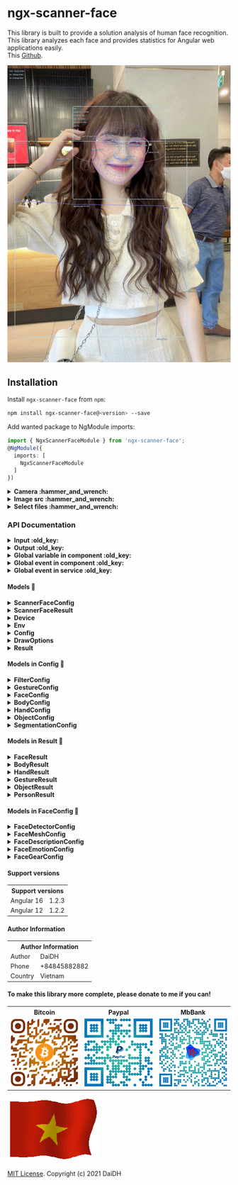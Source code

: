 # ngx-scanner-face

This library is built to provide a solution analysis of human face recognition.\
This library analyzes each face and provides statistics for Angular web applications easily.\
This [Github](https://id1945.github.io/ngx-scanner-face/).

![Logo](https://raw.githubusercontent.com/id1945/ngx-scanner-face/master/ngx-scanner-face.png)

## Installation
Install `ngx-scanner-face` from `npm`:
```bash
npm install ngx-scanner-face@<version> --save
```

Add wanted package to NgModule imports:
```typescript
import { NgxScannerFaceModule } from 'ngx-scanner-face';
@NgModule({
  imports: [
    NgxScannerFaceModule
  ]
})
```

<details><summary><b>Camera :hammer_and_wrench:</b></summary>

```html
<ngx-scanner-face #scanner="scanner" [isAuto]="true"></ngx-scanner-face>

<span>{{scanner.data.value | json}}</span><!-- value -->
<span>{{scanner.data | async | json}}</span><!-- async -->
```
</details>

<details><summary><b>Image src :hammer_and_wrench:</b></summary>

```html
<ngx-scanner-face #scanner="scanner" [src]="'http://domain.com/picture.png'"></ngx-scanner-face>

<span>{{scanner.data.value | json}}</span><!-- value -->
<span>{{scanner.data | async | json}}</span><!-- async -->
```
</details>

<details><summary><b>Select files :hammer_and_wrench:</b></summary>

```typescript
import { NgxScannerFaceService, ScannerFaceConfig, ScannerFaceResult } from 'ngx-scanner-face';

public scannerConfig: ScannerFaceConfig = {};

public scannerResult: ScannerFaceResult[] = [];

constructor(private face: NgxScannerFaceService) {}

public onSelects(files: any) {
  this.face.loadFiles(files, this.scannerConfig).subscribe((res: ScannerFaceResult[]) => {
    this.scannerResult = res;
  });
}
```

```html
<input #file type="file" (change)="onSelects(file.files)" [multiple]="'multiple'" [accept]="'.jpg, .png'"/>

<div *ngFor="let row of scannerResult">
  <img [src]="row.url" [alt]="row.name"><!-- Need bypassSecurityTrustUrl -->
</div>
```
</details>


### API Documentation

<details><summary><b>Input :old_key:</b></summary>

| Field         | Description                 | Type                                            | Default                                                                                                         |
| ---           | ---                         | ---                                             | ---                                                                                                             |
| [src]         | image url                   | string                                          | -                                                                                                               |
| [isAuto]      | auto camera                 | boolean                                         | false                                                                                                           |
| [fps]         | frames/ms                   | number                                          | 30                                                                                                              |
| [timeoutDetect]| detect faces/ms            | number                                          | 1000                                                                                                            |
| [style]       | style for canvas and video  | Object                                          | null                                                                                                            |
| [videoStyle]  | style for video             | Object                                          | null                                                                                                            |
| [canvasStyle] | style for canvas            | Object                                          | null                                                                                                            |
| [constraints] | setting video               | MediaStreamConstraints                          | ``` { audio: false, video: true }```                                                                            |
| [env]         | env config                  | <Env>                                           | ``` { perfadd: false } ```                                                                                      |
| [draw]        | draw config                 | <DrawOptions>                                   | ``` { font: 'monospace', lineHeight: 20 }```                                                                    |
| [human]       | user configuration for human, used to fine-tune behavior  | <Config>          | ``` {...} ```                                                                                                   |
| [config]      | Config all                  | BaseConfig                                      | ``` { src:..., isAuto:..., isLoading:..., fps:..., env:..., draw:..., human:..., style:..., constraints:... } ```    |

</details>

<details><summary><b>Output :old_key:</b></summary>

| Field     | Description     | Type        | Default     |
| ---       | ---             | ---         | ---         |
| (event)   | Data            | Result      | -           |

</details>

<details><summary><b>Global variable in component :old_key:</b></summary>

| Field             | Description               | Type                      | Default     |
| ---               | ---                       | ---                       | ---         |   
| isStart           | start status              | boolean                   | false       |
| isPause           | pause status              | boolean                   | false       |
| isLoading         | loading status            | boolean                   | false       |
| isTorch           | flashlight status         | boolean                   | false       |
| data              | data                      | BehaviorSubject<Result>   | {}          |
| devices           | devices                   | BehaviorSubject<Device[]> | []          |
| deviceIndexActive | device index              | number                    | 0           |

</details>

<details><summary><b>Global event in component :old_key:</b></summary>

| Field       | Description               | Type                      | Default     |
| ---         | ---                       | ---                       | ---         |   
| (start)     | start camera              | AsyncSubject              | -           |
| (stop)      | stop camera               | AsyncSubject              | -           |
| (play)      | play video                | AsyncSubject              | -           |
| (pause)     | pause video               | AsyncSubject              | -           |
| (torcher)   | toggle on/off flashlight  | AsyncSubject              | -           |
| (loadImage) | load image from src       | AsyncSubject              | -           |
| (download)  | download image form video | AsyncSubject              | -           |

</details>

<details><summary><b>Global event in service :old_key:</b></summary>

| Field             | Description                   | Type                            | Default     |
| ---               | ---                           | ---                             | ---         |   
| (toBase64)        | used for file selection       | AsyncSubject<ScannerFaceResult> | -           |
| (loadFiles)       | used for file selection       | AsyncSubject<ScannerFaceResult> | -           |
| (streamToBase64)  | used for with camera scanner  | AsyncSubject<Result>            | -           |
| (streamToBlobURL) | used for with camera scanner  | AsyncSubject<Result>            | -           |

</details>

#### Models :magnet:
  
<details><summary><b>ScannerFaceConfig</b></summary>

```typescript
interface ScannerFaceConfig {
  src?: string;
  isAuto?: boolean;
  isLoading?: boolean;
  fps?: number;
  timeoutDetect?: number;
  env?: Partial<Env>;
  draw?: Partial<DrawOptions>;
  human?: Partial<Config>;
  constraints?: MediaStreamConstraints;
}
```
</details>

<details><summary><b>ScannerFaceResult</b></summary>

```typescript
interface ScannerFaceResult {
  file?: File;
  name?: string;
  url?: string;
  blob?: any;
  base64?: string;
  result?: Result;
}
```
</details>

<details><summary><b>Device</b></summary>

```typescript
interface Device {
  deviceId: string;
  kind: string;
  label: string;
  groupId: string;
}
```
</details>

<details><summary><b>Env</b></summary>

```typescript
class Env {
  /** Running in Browser */
  browser: boolean;
  /** Running in NodeJS */
  node: boolean;
  /** Running in WebWorker thread */
  worker: boolean;
  /** Detected platform */
  platform: string;
  /** Detected agent */
  agent: string;
  /** List of supported backends */
  backends: string[];
  /** Has any work been performed so far */
  initial: boolean;
  /** Are image filters supported? */
  filter: boolean | undefined;
  /** TFJS instance details */
  tfjs: {
      version: undefined | string;
  };
  /** Is offscreenCanvas supported? */
  offscreen: undefined | boolean;
  /** Are performance counter instant values or additive */
  perfadd: boolean;
  /** If using tfjs-node get version of underlying tensorflow shared library and if gpu acceleration is enabled */
  tensorflow: {
      version: undefined | string;
      gpu: undefined | boolean;
  };
  /** WASM detected capabilities */
  wasm: {
      supported: undefined | boolean;
      backend: undefined | boolean;
      simd: undefined | boolean;
      multithread: undefined | boolean;
  };
  /** WebGL detected capabilities */
  webgl: {
      supported: undefined | boolean;
      backend: undefined | boolean;
      version: undefined | string;
      renderer: undefined | string;
  };
  /** WebGPU detected capabilities */
  webgpu: {
      supported: undefined | boolean;
      backend: undefined | boolean;
      adapter: undefined | string;
  };
  /** CPU info */
  cpu: {
      model: undefined | string;
      flags: string[];
  };
  /** List of supported kernels for current backend */
  kernels: string[];
  /** MonkeyPatch for Canvas */
  Canvas: undefined;
  /** MonkeyPatch for Image */
  Image: undefined;
  /** MonkeyPatch for ImageData */
  ImageData: undefined;
  constructor();
  /** update backend information */
  updateBackend(): Promise<void>;
  /** update cpu information */
  updateCPU(): void;
}
```
</details>

<details><summary><b>Config</b></summary>

```typescript
interface Config {
  /** Backend used for TFJS operations
   * valid build-in backends are:
   * - Browser: `cpu`, `wasm`, `webgl`, `humangl`, `webgpu`
   * - NodeJS: `cpu`, `wasm`, `tensorflow`
   * default: `webgl` for browser and `tensorflow` for nodejs
   */
  backend: '' | 'cpu' | 'wasm' | 'webgl' | 'humangl' | 'tensorflow' | 'webgpu';
  /** Path to *.wasm files if backend is set to `wasm`
   *
   * default: auto-detects to link to CDN `jsdelivr` when running in browser
   */
  wasmPath: string;
  /** Force WASM loader to use platform fetch
   *
   * default: auto-detects to link to CDN `jsdelivr` when running in browser
   */
  wasmPlatformFetch: boolean;
  /** Print debug statements to console
   *
   * default: `true`
   */
  debug: boolean;
  /** Perform model loading and inference concurrently or sequentially
   *
   * default: `true`
   */
  async: boolean;
  /** What to use for `human.warmup()`
   * - warmup pre-initializes all models for faster inference but can take significant time on startup
   * - used by `webgl`, `humangl` and `webgpu` backends
   *
   * default: `full`
   */
  warmup: '' | 'none' | 'face' | 'full' | 'body';
  /** Base model path (typically starting with file://, http:// or https://) for all models
   * - individual modelPath values are relative to this path
   *
   * default: `../models/` for browsers and `file://models/` for nodejs
   */
  modelBasePath: string;
  /** Cache models in IndexDB on first sucessfull load
   * default: true if indexdb is available (browsers), false if its not (nodejs)
   */
  cacheModels: boolean;
  /** Validate kernel ops used in model during model load
   * default: true
   * any errors will be printed on console but will be treated as non-fatal
   */
  validateModels: boolean;
  /** Cache sensitivity
   * - values 0..1 where 0.01 means reset cache if input changed more than 1%
   * - set to 0 to disable caching
   *
   * default: 0.7
   */
  cacheSensitivity: number;
  /** Explicit flags passed to initialize TFJS */
  flags: Record<string, unknown>;
  /** Software Kernels
   * Registers software kernel ops running on CPU when accelerated version of kernel is not found in the current backend
   */
  softwareKernels: boolean;
  /** Perform immediate garbage collection on deallocated tensors instead of caching them */
  deallocate: boolean;
  /** Internal Variable */
  skipAllowed: boolean;
  /** Filter config {@link FilterConfig} */
  filter: Partial<FilterConfig>;
  /** Gesture config {@link GestureConfig} */
  gesture: Partial<GestureConfig>;
  /** Face config {@link FaceConfig} */
  face: Partial<FaceConfig>;
  /** Body config {@link BodyConfig} */
  body: Partial<BodyConfig>;
  /** Hand config {@link HandConfig} */
  hand: Partial<HandConfig>;
  /** Object config {@link ObjectConfig} */
  object: Partial<ObjectConfig>;
  /** Segmentation config {@link SegmentationConfig} */
  segmentation: Partial<SegmentationConfig>;
}
```

</details>

<details><summary><b>DrawOptions</b></summary>

```typescript
interface DrawOptions {
  /** draw line color */
  color: string;
  /** alpha value used for lines */
  alpha: number;
  /** label color */
  labelColor: string;
  /** label shadow color */
  shadowColor: string;
  /** label font */
  font: string;
  /** line spacing between labels */
  lineHeight: number;
  /** line width for drawn lines */
  lineWidth: number;
  /** size of drawn points */
  pointSize: number;
  /** draw rounded boxes by n pixels */
  roundRect: number;
  /** should points be drawn? */
  drawPoints: boolean;
  /** should labels be drawn? */
  drawLabels: boolean;
  /** should face attention keypoints be highlighted */
  drawAttention: boolean;
  /** should detected gestures be drawn? */
  drawGestures: boolean;
  /** should draw boxes around detection results? */
  drawBoxes: boolean;
  /** should draw polygons from detection points? */
  drawPolygons: boolean;
  /** should draw gaze arrows? */
  drawGaze: boolean;
  /** should fill polygons? */
  fillPolygons: boolean;
  /** use z-coordinate when available */
  useDepth: boolean;
  /** should lines be curved? */
  useCurves: boolean;
}
```

</details>
  
<details><summary><b>Result</b></summary>

```typescript
interface Result {
  /** {@link FaceResult}: detection & analysis results */
  face: FaceResult[];
  /** {@link BodyResult}: detection & analysis results */
  body: BodyResult[];
  /** {@link HandResult}: detection & analysis results */
  hand: HandResult[];
  /** {@link GestureResult}: detection & analysis results */
  gesture: GestureResult[];
  /** {@link ObjectResult}: detection & analysis results */
  object: ObjectResult[];
  /** global performance object with timing values for each operation */
  performance: Record<string, number>;
  /** optional processed canvas that can be used to draw input on screen */
  canvas?: AnyCanvas | null;
  /** timestamp of detection representing the milliseconds elapsed since the UNIX epoch */
  readonly timestamp: number;
  /** getter property that returns unified persons object  */
  persons: PersonResult[];
  /** Last known error message */
  error: string | null;
  /** ===================== */
  /**  start version 1.1.6  */
  /** ===================== */
  /** Draw frames for detected faces */
  /** In this case the scanner will not drawn frame on the original image */
  /** Need to use service to handle streamToBase64 and streamToBlobURL */
  /** This solves the problem related to perfomance */
  canvas2: HTMLCanvasElement;
  /** using for service with streamToBase64() */
  base64: string;
  /** using for service with streamToBlobURL() */
  blobUrl?: string;
}
```

</details>

#### Models in Config :magnet:

<details><summary><b>FilterConfig</b></summary>

```typescript
interface FilterConfig {
  /** are image filters enabled? */
  enabled: boolean;
  /** perform image histogram equalization
   * - equalization is performed on input as a whole and detected face before its passed for further analysis
   */
  equalization: boolean;
  /** resize input width
   * - if both width and height are set to 0, there is no resizing
   * - if just one is set, second one is scaled automatically
   * - if both are set, values are used as-is
   */
  width: number;
  /** resize input height
   * - if both width and height are set to 0, there is no resizing
   * - if just one is set, second one is scaled automatically
   * - if both are set, values are used as-is
   */
  height: number;
  /** return processed canvas imagedata in result */
  return: boolean;
  /** flip input as mirror image */
  flip: boolean;
  /** range: -1 (darken) to 1 (lighten) */
  brightness: number;
  /** range: -1 (reduce contrast) to 1 (increase contrast) */
  contrast: number;
  /** range: 0 (no sharpening) to 1 (maximum sharpening) */
  sharpness: number;
  /** range: 0 (no blur) to N (blur radius in pixels) */
  blur: number;
  /** range: -1 (reduce saturation) to 1 (increase saturation) */
  saturation: number;
  /** range: 0 (no change) to 360 (hue rotation in degrees) */
  hue: number;
  /** image negative */
  negative: boolean;
  /** image sepia colors */
  sepia: boolean;
  /** image vintage colors */
  vintage: boolean;
  /** image kodachrome colors */
  kodachrome: boolean;
  /** image technicolor colors */
  technicolor: boolean;
  /** image polaroid camera effect */
  polaroid: boolean;
  /** range: 0 (no pixelate) to N (number of pixels to pixelate) */
  pixelate: number;
}
```
</details>
  
<details><summary><b>GestureConfig</b></summary>

```typescript
interface GestureConfig {
  /** is gesture detection enabled? */
  enabled: boolean;
}
```
</details>
  
<details><summary><b>FaceConfig</b></summary>

```typescript
interface FaceConfig extends GestureConfig {
  detector: Partial<FaceDetectorConfig>;
  mesh: Partial<FaceMeshConfig>;
  attention: Partial<FaceAttentionConfig>;
  iris: Partial<FaceIrisConfig>;
  description: Partial<FaceDescriptionConfig>;
  emotion: Partial<FaceEmotionConfig>;
  antispoof: Partial<FaceAntiSpoofConfig>;
  liveness: Partial<FaceLivenessConfig>;
  gear: Partial<FaceGearConfig>;
}
```
</details>
  
<details><summary><b>BodyConfig</b></summary>

```typescript
interface BodyConfig extends GenericConfig {
  /** maximum number of detected bodies */
  maxDetected: number;
  /** minimum confidence for a detected body before results are discarded */
  minConfidence: number;
}
```
</details>
  
<details><summary><b>HandConfig</b></summary>

```typescript
interface HandConfig extends GenericConfig {
  /** should hand rotation correction be performed after hand detection? */
  rotation: boolean;
  /** minimum confidence for a detected hand before results are discarded */
  minConfidence: number;
  /** minimum overlap between two detected hands before one is discarded */
  iouThreshold: number;
  /** maximum number of detected hands */
  maxDetected: number;
  /** should hand landmarks be detected or just return detected hand box */
  landmarks: boolean;
  detector: {
      /** path to hand detector model json */
      modelPath?: string;
  };
  skeleton: {
      /** path to hand skeleton model json */
      modelPath?: string;
  };
}
```
</details>
  
    
<details><summary><b>ObjectConfig</b></summary>

```typescript
interface ObjectConfig extends GenericConfig {
  /** minimum confidence for a detected objects before results are discarded */
  minConfidence: number;
  /** minimum overlap between two detected objects before one is discarded */
  iouThreshold: number;
  /** maximum number of detected objects */
  maxDetected: number;
}
```
</details>
    
<details><summary><b>SegmentationConfig</b></summary>

```typescript
interface SegmentationConfig extends GenericConfig {
  /** blur segmentation output by <number> pixels for more realistic image */
  blur: number;
}
```
</details>

#### Models in Result :magnet:

<details><summary><b>FaceResult</b></summary>

```typescript
interface FaceResult {
  /** face id */
  id: number;
  /** overall face score */
  score: number;
  /** detection score */
  boxScore: number;
  /** mesh score */
  faceScore: number;
  /** detected face box */
  box: Box;
  /** detected face box normalized to 0..1 */
  boxRaw: Box;
  /** detected face mesh */
  mesh: Point[];
  /** detected face mesh normalized to 0..1 */
  meshRaw: Point[];
  /** face contours as array of 2d points normalized to 0..1 */
  /** face contours as array of 2d points */
  /** mesh keypoints combined into annotated results */
  annotations: Record<FaceLandmark, Point[]>;
  /** detected age */
  age?: number;
  /** detected gender */
  gender?: Gender;
  /** gender detection score */
  genderScore?: number;
  /** detected emotions */
  emotion?: {
      score: number;
      emotion: Emotion;
  }[];
  /** detected race */
  race?: {
      score: number;
      race: Race;
  }[];
  /** face descriptor */
  embedding?: number[];
  /** face iris distance from camera */
  iris?: number;
  /** face anti-spoofing result confidence */
  real?: number;
  /** face liveness result confidence */
  live?: number;
  /** face rotation details */
  rotation?: {
      angle: {
          roll: number;
          yaw: number;
          pitch: number;
      };
      matrix: [number, number, number, number, number, number, number, number, number];
      gaze: {
          bearing: number;
          strength: number;
      };
  } | null;
  /** detected face as tensor that can be used in further pipelines */
  tensor?: Tensor;
}
```
</details>

<details><summary><b>BodyResult</b></summary>

```typescript
interface BodyResult {
  /** body id */
  id: number;
  /** body detection score */
  score: number;
  /** detected body box */
  box: Box;
  /** detected body box normalized to 0..1 */
  boxRaw: Box;
  /** detected body keypoints */
  keypoints: BodyKeypoint[];
  /** detected body keypoints combined into annotated parts */
  annotations: Record<BodyAnnotation, Point[][]>;
}
```
</details>


<details><summary><b>HandResult</b></summary>

```typescript
interface HandResult {
  /** hand id */
  id: number;
  /** hand overal score */
  score: number;
  /** hand detection score */
  boxScore: number;
  /** hand skelton score */
  fingerScore: number;
  /** detected hand box */
  box: Box;
  /** detected hand box normalized to 0..1 */
  boxRaw: Box;
  /** detected hand keypoints */
  keypoints: Point[];
  /** detected hand class */
  label: HandType;
  /** detected hand keypoints combined into annotated parts */
  annotations: Record<Finger, Point[]>;
  /** detected hand parts annotated with part gestures */
  landmarks: Record<Finger, {
      curl: FingerCurl;
      direction: FingerDirection;
  }>;
}
```
</details>


<details><summary><b>GestureResult</b></summary>

```typescript
type GestureResult = {
  'face': number;
  gesture: FaceGesture;
} | {
  'iris': number;
  gesture: IrisGesture;
} | {
  'body': number;
  gesture: BodyGesture;
} | {
  'hand': number;
  gesture: HandGesture;
};
```
</details>


<details><summary><b>ObjectResult</b></summary>

```typescript
interface ObjectResult {
  /** object id */
  id: number;
  /** object detection score */
  score: number;
  /** detected object class id */
  class: number;
  /** detected object class name */
  label: ObjectType;
  /** detected object box */
  box: Box;
  /** detected object box normalized to 0..1 */
  boxRaw: Box;
}

```
</details>


<details><summary><b>PersonResult</b></summary>

```typescript
interface PersonResult {
  /** person id */
  id: number;
  /** face result that belongs to this person */
  face: FaceResult;
  /** body result that belongs to this person */
  body: BodyResult | null;
  /** left and right hand results that belong to this person */
  hands: {
      left: HandResult | null;
      right: HandResult | null;
  };
  /** detected gestures specific to this person */
  gestures: GestureResult[];
  /** box that defines the person */
  box: Box;
  /** box that defines the person normalized to 0..1 */
  boxRaw?: Box;
}
```
</details>

#### Models in FaceConfig :magnet:

<details><summary><b>FaceDetectorConfig</b></summary>

```typescript
interface FaceDetectorConfig extends GenericConfig {
  /** is face rotation correction performed after detecting face?
   * used to correctly analyze faces under high angles
   */
  rotation: boolean;
  /** maximum number of detected faces */
  maxDetected: number;
  /** minimum confidence for a detected face before results are discarded */
  minConfidence: number;
  /** minimum overlap between two detected faces before one is discarded */
  iouThreshold: number;
  /** should child models perform on masked image of a face */
  mask: boolean;
  /** should face detection return processed and cropped face tensor that can with an external model for addtional processing?
   * if enabled it must be manually deallocated to avoid memory leak */
  return: boolean;
}
```
</details>

<details><summary><b>FaceMeshConfig</b></summary>

```typescript
interface FaceMeshConfig extends GenericConfig {
    /** Keep detected faces that cannot be verified using facemesh */
    keepInvalid: boolean;
}
```
</details>

<details><summary><b>FaceDescriptionConfig</b></summary>

```typescript
interface FaceDescriptionConfig extends GenericConfig {
    /** minimum confidence for a detected face before results are discarded */
    minConfidence: number;
}
```
</details>

<details><summary><b>FaceEmotionConfig</b></summary>

```typescript
interface FaceEmotionConfig extends GenericConfig {
    /** minimum confidence for a detected face before results are discarded */
    minConfidence: number;
}
```
</details>

<details><summary><b>FaceGearConfig</b></summary>

```typescript
interface FaceGearConfig extends GenericConfig {
    /** minimum confidence for a detected race before results are discarded */
    minConfidence: number;
}
```
</details>
  
#### Support versions 
  
<table>
  <tr>
    <th colspan="2">Support versions</th>
  </tr>
  <tr>
    <td>Angular 16</td>
    <td>1.2.3</td>
  </tr>
  <tr>
    <td>Angular 12</td>
    <td>1.2.2</td>
  </tr>
</table>

#### Author Information

<table>
  <tr>
    <th colspan="2">Author Information</th>
  </tr>
  <tr>
    <td>Author</td>
    <td>DaiDH</td>
  </tr>
  <tr>
    <td>Phone</td>
    <td>+84845882882</td>
  </tr>
  <tr>
    <td>Country</td>
    <td>Vietnam</td>
  </tr>
</table>

#### To make this library more complete, please donate to me if you can!

<table>
  <tr>
    <th>Bitcoin</th>
    <th>Paypal</th>
    <th>MbBank</th>
  </tr>
  <tr>
    <td><img src="https://raw.githubusercontent.com/id1945/id1945/master/donate-bitcoin.png" width="182px"></td>
    <td><img src="https://raw.githubusercontent.com/id1945/id1945/master/donate-paypal.png" width="182px"></td>
    <td><img src="https://raw.githubusercontent.com/id1945/id1945/master/donate-mbbank.png" width="182px"></td>
  </tr>
</table>

![Vietnam](https://raw.githubusercontent.com/id1945/id1945/master/vietnam.gif)

[MIT License](https://github.com/id1945/ngx-scanner-face/blob/master/LICENSE). Copyright (c) 2021 DaiDH